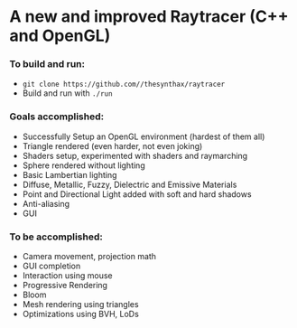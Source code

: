 # A new and improved Raytracer (C++ and OpenGL)

### To build and run:
- `git clone https://github.com//thesynthax/raytracer`
- Build and run with `./run`

### Goals accomplished:
- Successfully Setup an OpenGL environment (hardest of them all)
- Triangle rendered (even harder, not even joking)
- Shaders setup, experimented with shaders and raymarching
- Sphere rendered without lighting
- Basic Lambertian lighting
- Diffuse, Metallic, Fuzzy, Dielectric and Emissive Materials
- Point and Directional Light added with soft and hard shadows
- Anti-aliasing
- GUI

### To be accomplished:
- Camera movement, projection math
- GUI completion
- Interaction using mouse
- Progressive Rendering
- Bloom
- Mesh rendering using triangles
- Optimizations using BVH, LoDs
